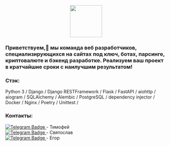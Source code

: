<div id="header" align="center">
  <img src="https://media.giphy.com/media/M9gbBd9nbDrOTu1Mqx/giphy.gif" width="100"/>
</div>

### Приветствуем,👋 мы команда веб разработчиков, специализирующихся на сайтах под ключ, ботах, парсинге, криптовалюте и бэкенд разработке. Реализуем ваш проект в кратчайшие сроки с наилучшим результатом!
### 

### Стэк:
Python 3 / Django / Django RESTFramework / Flask / FastAPI / aiohttp / aiogram / SQLAlchemy / Alembic / PostgreSQL / dependency injector / Docker / Nginx / Poetry / Unittest /

### Контакты:
<a href="https://t.me/kazakov_tm">
    <img src="https://img.shields.io/badge/Telegram-blue?style=for-the-badge&logo=telegram&logoColor=white" alt="Telegram Badge"/>
</a> - Тимофей
<br>
<a href="https://t.me/Slava_tar ">
    <img src="https://img.shields.io/badge/Telegram-blue?style=for-the-badge&logo=telegram&logoColor=white" alt="Telegram Badge"/>
</a> - Святослав
<br>
<a href="https://t.me/egorrrick">
    <img src="https://img.shields.io/badge/Telegram-blue?style=for-the-badge&logo=telegram&logoColor=white" alt="Telegram Badge"/>
</a> - Егор

<!--
**EasyDevCompany/EasyDevCompany** is a ✨ _special_ ✨ repository because its `README.md` (this file) appears on your GitHub profile.

Here are some ideas to get you started:

- 🔭 I’m currently working on ...
- 🌱 I’m currently learning ...
- 👯 I’m looking to collaborate on ...
- 🤔 I’m looking for help with ...
- 💬 Ask me about ...
- 📫 How to reach me: ...
- 😄 Pronouns: ...
- ⚡ Fun fact: ...
-->
